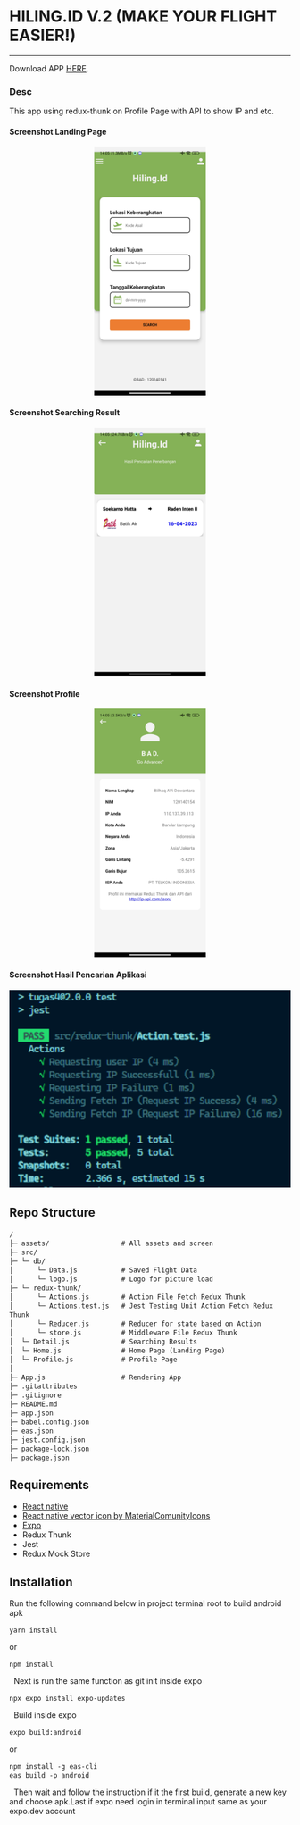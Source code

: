 # HILING.ID V.2 (MAKE YOUR FLIGHT EASIER!)

---
Download APP <a href="https://expo.dev/artifacts/eas/fb2yJcPZWuFvRb5FeYomLo.apk">HERE</a>.
### Desc
This app using redux-thunk on Profile Page with API to show IP and etc.

#### Screenshot Landing Page
<p align="center">
    <img width="200px" src="/assets/SS_Tampilan1.jpg">
</p>

#### Screenshot Searching Result
<p align="center">
    <img width="200px" src="/assets/SS_Tampilan2.jpg">
</p>

#### Screenshot Profile
<p align="center">
    <img width="200px" src="/assets/SS_Tampilan4.jpg">
</p>

#### Screenshot Hasil Pencarian Aplikasi
<p align="center">
    <img width="700px" src="/assets/SS_test.png">
</p>

## Repo Structure
```
/
├─ assets/                  # All assets and screen
├─ src/
├─ └─ db/
│      └─ Data.js           # Saved Flight Data 
│      └─ logo.js           # Logo for picture load
├─ └─ redux-thunk/
│      └─ Actions.js        # Action File Fetch Redux Thunk
│      └─ Actions.test.js   # Jest Testing Unit Action Fetch Redux Thunk
│      └─ Reducer.js        # Reducer for state based on Action
│      └─ store.js          # Middleware File Redux Thunk
│  └─ Detail.js             # Searching Results
│  └─ Home.js               # Home Page (Landing Page)
│  └─ Profile.js            # Profile Page
│
├─ App.js                   # Rendering App
├─ .gitattributes
├─ .gitignore
├─ README.md
├─ app.json
├─ babel.config.json
├─ eas.json
├─ jest.config.json
├─ package-lock.json
├─ package.json
```

## Requirements
- [React native](https://reactnative.dev/)
- [React native vector icon by MaterialComunityIcons](https://materialdesignicons.com/)
- [Expo](https://expo.dev/)
- Redux Thunk
- Jest
- Redux Mock Store


## Installation
Run the following command below in project terminal root to build android apk
```
yarn install
```
or
```
npm install
```
&nbsp;
Next is run the same function as git init inside expo
```
npx expo install expo-updates
```
&nbsp;
Build inside expo
```
expo build:android
```
or
```
npm install -g eas-cli
eas build -p android
```
&nbsp;
Then wait and follow the instruction if it the first build, generate a new key and choose apk.Last if expo need login in terminal input same as your expo.dev account
&nbsp;



